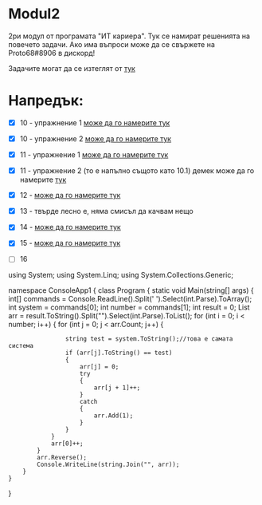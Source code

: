 # Modul2
2ри модул от програмата "ИТ кариера".
Тук се намират решенията на повечето задачи.
Ако има въпроси може да се свържете на Proto68#8906 в дискорд!

Задачите могат да се изтeглят от [тук](https://www.dropbox.com/s/vj3ex9f1ptqozo2/%D0%9C%D0%B0%D1%82%D0%B5%D1%80%D0%B8%D0%B0%D0%BB%D0%B8%20%D0%BA%D1%8A%D0%BC%20%D0%BA%D1%83%D1%80%D1%81%D0%B0-20220130.zip?dl=0)


# Напредък:
- [x] 10 - упражнение 1 [може да го намерите тук](https://github.com/Proto69/Modul2/tree/main/03/10.1)
- [x] 10 - упражнение 2 [може да го намерите тук](https://github.com/Proto69/Modul2/tree/main/03/10.2)
- [x] 11 - упражнение 1 [може да го намерите тук](https://github.com/Proto69/Modul2/tree/main/03/11.1)
- [x] 11 - упражнение 2 (то е напълно същото като 10.1) демек може да го намерите [тук](https://github.com/Proto69/Modul2/tree/main/03/10.1)
- [x] 12 - [може да го намерите тук](https://github.com/Proto69/Modul2/tree/main/03/12)
- [x] 13 - твърде лесно е, няма смисъл да качвам нещо
- [x] 14 - [може да го намерите тук](https://github.com/Proto69/Modul2/tree/main/03/14)
- [x] 15 - [може да го намерите тук](https://github.com/Proto69/Modul2/tree/main/03/15)
- [ ] 16




using System;
using System.Linq;
using System.Collections.Generic;

namespace ConsoleApp1
{
    class Program
    {
        static void Main(string[] args)
        {
            int[] commands = Console.ReadLine().Split(' ').Select(int.Parse).ToArray();
            int system = commands[0];
            int number = commands[1];
            int result = 0;
            List<int> arr = result.ToString().Split("").Select(int.Parse).ToList();
            for (int i = 0; i < number; i++)
            {
                for (int j = 0; j < arr.Count; j++)
                {
                    
                    string test = system.ToString();//това е самата система
                    if (arr[j].ToString() == test)
                    {
                        arr[j] = 0;
                        try
                        {
                            arr[j + 1]++;
                        }
                        catch
                        {
                            arr.Add(1);
                        }
                    }
                }
                arr[0]++;
            }
            arr.Reverse();
            Console.WriteLine(string.Join("", arr));
        }
    }
}
